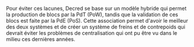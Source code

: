 Pour éviter ces lacunes, Decred se base sur un modèle hybride qui permet la production de blocs par la PdT (PoW), tandis que la validation de ces blocs est faite par la PdE (PoS). Cette association permet d'avoir le meilleur des deux systèmes et de créer un système de freins et de contrepoids qui devrait éviter les problèmes de centralisation qui ont pu être vu dans le milieu ces dernières années.
